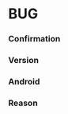 # BUG

<!-- This is for any general issues or unexpected/unintended behavior you come across while using IronFox.

Please set the title of your issue to "[BUG]", followed by a summary of your issue..."

NOTE that this is *NOT* for issues related to website breakage/compatibility issues.

Website compatibility issues MUST be reported to the Phoenix issue tracker instead, which depending on your preferred platform of choice, can be found at:

GitLab: https://gitlab.com/celenityy/Phoenix/-/issues/new?issuable_template=web-compat#

Codeberg: https://codeberg.org/celenity/Phoenix/issues/new?template=.github%2fISSUE_TEMPLATE%2fweb-compat.yml

GitHub: https://github.com/celenityy/Phoenix/issues

Note that anything between <!- - and - -> won't be shown when your issue is created.
-->

### Confirmation
<!-- Please confirm that this issue is NOT related to a website breakage or compatibility issue as described above, by typing "I confirm." below.
-->

<!-- I confirm.
-->

### Version
<!-- What version of IronFox are you using?

An easy way to tell is by navigating to `Settings` -> `About` -> `About IronFox`.
-->

### Android
<!-- What version of Android are you using with IronFox?

Steps will vary depending on your OEM, but on AOSP, this can be typically be found by navigating to your `Settings` app -> `About (`phone` or `tablet`, depending on your device)` -> `Device details` -> `Android version`.
-->

### Reason
<!-- Please explain the issue you are experiencing.

Be sure to include as many relevant details as possible! :)
-->
